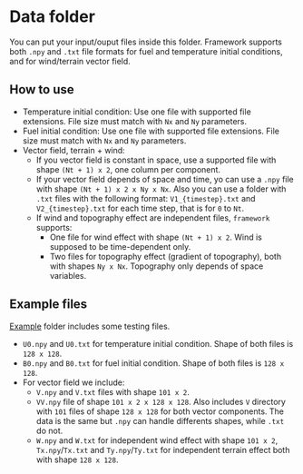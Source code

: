 # Data folder

You can put your input/ouput files inside this folder. Framework supports both ```.npy``` and ```.txt``` file formats for fuel and temperature initial conditions, and for wind/terrain vector field. 

## How to use

* Temperature initial condition: Use one file with supported file extensions. File size must match with ```Nx``` and ```Ny``` parameters.
* Fuel initial condition: Use one file with supported file extensions. File size must match with ```Nx``` and ```Ny``` parameters.
* Vector field, terrain + wind: 
	* If you vector field is constant in space, use a supported file with shape ```(Nt + 1) x 2```, one column per component.
	* If your vector field depends of space and time, yo can use a ```.npy``` file with shape ```(Nt + 1) x 2 x Ny x Nx```. Also you can use a folder with ```.txt``` files with the following format: ```V1_{timestep}.txt``` and ```V2_{timestep}.txt``` for each time step, that is for ```0``` to ```Nt```. 
    * If wind and topography effect are independent files, `framework` supports:
        - One file for wind effect with shape `(Nt + 1) x 2`. Wind is supposed to be time-dependent only.
        - Two files for topography effect (gradient of topography), both with shapes `Ny x Nx`. Topography only depends of space variables.

## Example files

[Example](./input/example/) folder includes some testing files. 
* ```U0.npy``` and ```U0.txt``` for temperature initial condition. Shape of both files is ```128 x 128```.
* ```B0.npy``` and ```B0.txt``` for fuel initial condition. Shape of both files is ```128 x 128```.
* For vector field we include: 
	* ```V.npy``` and ```V.txt``` files with shape ```101 x 2```. 
	* ```VV.npy``` file of shape ```101 x 2 x 128 x 128```.  Also includes ```V``` directory with ```101``` files of shape ```128 x 128``` for both vector components. The data is the same but ```.npy``` can handle differents shapes, while ```.txt``` do not.
    * `W.npy` and `W.txt` for independent wind effect with shape `101 x 2`, `Tx.npy`/`Tx.txt` and `Ty.npy`/`Ty.txt` for independent terrain effect both with shape `128 x 128`.
